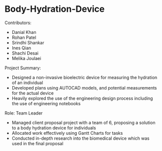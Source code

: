 # Body-Hydration-Device

Contributors:
- Danial Khan
- Rohan Patel
- Srindhi Shankar
- Ines Qian
- Shachi Desai
- Melika Joulaei

Project Summary:
- Designed a non-invasive bioelectric device for measuring the hydration of an individual
- Developed plans using AUTOCAD models, and potential measurements for the actual device
- Heavily explored the use of the engineering design process including the use of engineering notebooks

Role: Team Leader
- Managed client proposal project with a team of 6, proposing a solution to a body hydration device for individuals
- Allocated work effectively using Gantt Charts for tasks
- Conducted in-depth research into the biomedical device which was used in the final proposal

